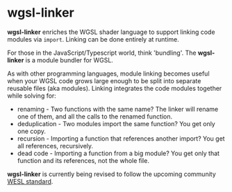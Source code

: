 # wgsl-linker

**wgsl-linker** enriches the WGSL shader language to support
linking code modules via `import`.
Linking can be done entirely at runtime.

For those in the JavaScript/Typescript world, think 'bundling'.
The **wgsl-linker** is a module bundler for WGSL.

As with other programming languages,
module linking becomes useful when your WGSL code grows
large enough to be split into separate reusable files (aka modules).
Linking integrates the code modules together while solving for:

- renaming - Two functions with the same name?
  The linker will rename one of them, and all the calls to the renamed function.
- deduplication - Two modules import the same function? You get only one copy.
- recursion - Importing a function that references another import? You get all references, recursively.
- dead code - Importing a function from a big module?
  You get only that function and its references, not the whole file.

**wgsl-linker** is currently being revised to follow the upcoming community [WESL standard](https://github.com/wgsl-tooling-wg/wesl-spec).
